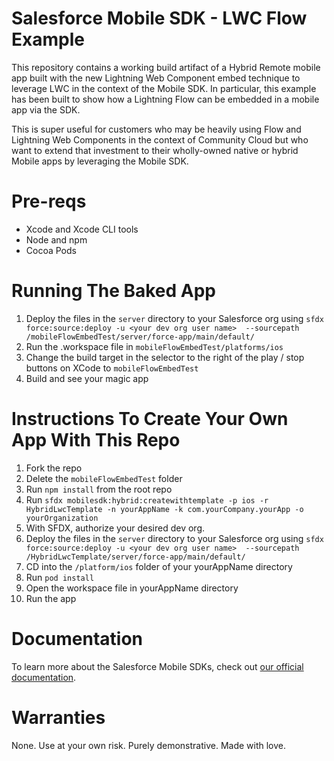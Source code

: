 
# Salesforce Mobile SDK - LWC Flow Example

This repository contains a working build artifact of a Hybrid Remote mobile app built with the new Lightning Web Component embed technique to leverage LWC in the context of the Mobile SDK. In particular, this example has been built to show how a Lightning Flow can be embedded in a mobile app via the SDK.

This is super useful for customers who may be heavily using Flow and Lightning Web Components in the context of Community Cloud but who want to extend that investment to their wholly-owned native or hybrid Mobile apps by leveraging the Mobile SDK.

# Pre-reqs

* Xcode and Xcode CLI tools
* Node and npm
* Cocoa Pods

# Running The Baked App

1. Deploy the files in the `server` directory to your Salesforce org using `sfdx force:source:deploy -u <your dev org user name>  --sourcepath /mobileFlowEmbedTest/server/force-app/main/default/`
1. Run the .workspace file in `mobileFlowEmbedTest/platforms/ios`
2. Change the build target in the selector to the right of the play / stop buttons on XCode to `mobileFlowEmbedTest`
3. Build and see your magic app

# Instructions To Create Your Own App With This Repo

1. Fork the repo
2. Delete the `mobileFlowEmbedTest` folder
2. Run `npm install` from the root repo
2. Run `sfdx mobilesdk:hybrid:createwithtemplate -p ios -r HybridLwcTemplate -n yourAppName -k com.yourCompany.yourApp -o yourOrganization`
2. With SFDX, authorize your desired dev org.
3. Deploy the files in the `server` directory to your Salesforce org using `sfdx force:source:deploy -u <your dev org user name>  --sourcepath /HybridLwcTemplate/server/force-app/main/default/`
6. CD into the `/platform/ios` folder of your yourAppName directory
7. Run `pod install` 
8. Open the workspace file in yourAppName directory
9. Run the app

# Documentation

To learn more about the Salesforce Mobile SDKs, check out [our official documentation](https://developer.salesforce.com/docs/atlas.en-us.mobile_sdk.meta/mobile_sdk/intro.htm).

# Warranties

None. Use at your own risk. Purely demonstrative. Made with love.
